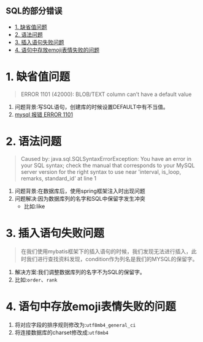 SQL的部分错误
---

<!-- TOC -->

- [1. 缺省值问题](#1-缺省值问题)
- [2. 语法问题](#2-语法问题)
- [3. 插入语句失败问题](#3-插入语句失败问题)
- [4. 语句中存放emoji表情失败的问题](#4-语句中存放emoji表情失败的问题)

<!-- /TOC -->

# 1. 缺省值问题
>ERROR 1101 (42000): BLOB/TEXT column can’t have a default value
1. 问题背景:写SQL语句，创建库的时候设置DEFAULT中有不当值。
2. <a href = "https://blog.csdn.net/A11085013/article/details/21695617">mysql 报错 ERROR 1101</a>

# 2. 语法问题
>Caused by: java.sql.SQLSyntaxErrorException: You have an error in your SQL syntax; check the manual that corresponds to your MySQL server version for the right syntax to use near 'interval, is_loop, remarks, standard_id' at line 1
1. 问题背景:在数据库后，使用spring框架注入时出现问题
2. 问题解决:因为数据库列的名字和SQL中保留字发生冲突
    + 比如:like

# 3. 插入语句失败问题
>在我们使用mybatis框架下的插入语句的时候，我们发现无法进行插入，此时我们进行查找资料发现，condition作为列名是我们的MYSQL的保留字。
1. 解决方案:我们调整数据库列的名字不为SQL的保留字。
2. 比如:`order`、`rank`

# 4. 语句中存放emoji表情失败的问题
1. 将对应字段的排序规则修改为:`utf8mb4_general_ci`
2. 将连接数据库的charset修改成:`utf8mb4`